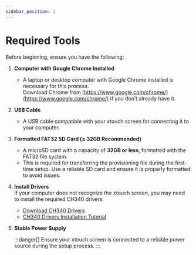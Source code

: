 ```yaml
---
sidebar_position: 1
---
```


# Required Tools

Before beginning, ensure you have the following:

1. **Computer with Google Chrome Installed**

   - A laptop or desktop computer with Google Chrome installed is necessary for this process.  
     Download Chrome from [https://www.google.com/chrome/](https://www.google.com/chrome/) if you don’t already have it.

2. **USB Cable**

   - A USB cable compatible with your xtouch screen for connecting it to your computer.

3. **Formatted FAT32 SD Card (≤ 32GB Recommended)**

   - A microSD card with a capacity of **32GB or less**, formatted with the FAT32 file system.
   - This is required for transferring the provisioning file during the first-time setup. Use a reliable SD card and ensure it is properly formatted to avoid issues.

4. **Install Drivers**  
   If your computer does not recognize the xtouch screen, you may need to install the required CH340 drivers:

   - [Download CH340 Drivers](https://www.wch.cn/download/CH341SER_ZIP.html)
   - [CH340 Drivers Installation Tutorial](https://learn.sparkfun.com/tutorials/how-to-install-ch340-drivers/all)

5. **Stable Power Supply**

   :::danger[]
   Ensure your xtouch screen is connected to a reliable power source during the setup process.
   :::
